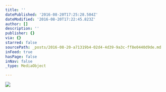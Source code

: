 ```yaml
---
title: ''
datePublished: '2016-08-20T17:25:28.504Z'
dateModified: '2016-08-20T17:22:45.823Z'
author: []
description: ''
publisher: {}
via: {}
starred: false
sourcePath: _posts/2016-08-20-a71319b4-02d4-4d39-9a3c-ff8e0440d9de.md
inFeed: true
hasPage: false
inNav: false
_type: MediaObject

---
```

![](https://the-grid-user-content.s3-us-west-2.amazonaws.com/5e79cd90-55fc-4bc1-9cff-2fd245da9bc7.jpg)